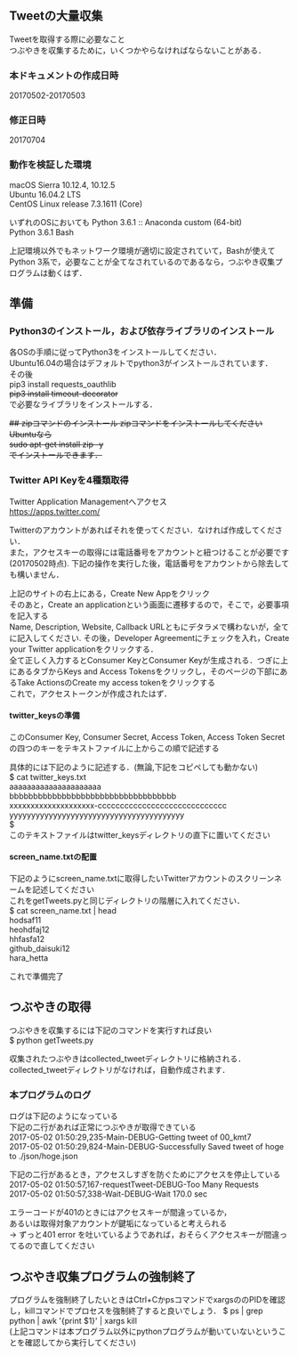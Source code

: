 ## Tweetの大量収集
Tweetを取得する際に必要なこと  
つぶやきを収集するために，いくつかやらなければならないことがある．  
  
### 本ドキュメントの作成日時
20170502-20170503  
### 修正日時
20170704  
  
### 動作を検証した環境
macOS Sierra 10.12.4, 10.12.5  
Ubuntu 16.04.2 LTS  
CentOS Linux release 7.3.1611 (Core)  
  
いずれのOSにおいても
Python 3.6.1 :: Anaconda custom (64-bit)  
Python 3.6.1
Bash  
  
上記環境以外でもネットワーク環境が適切に設定されていて，Bashが使えてPython 3系で，必要なことが全てなされているのであるなら，つぶやき収集プログラムは動くはず． 
  
  
## 準備
### Python3のインストール，および依存ライブラリのインストール
各OSの手順に従ってPython3をインストールしてください．  
Ubuntu16.04の場合はデフォルトでpython3がインストールされています．  
その後  
pip3 install requests_oauthlib  
~~pip3 install timeout-decorator~~  
で必要なライブラリをインストールする．  

~~## zipコマンドのインストール
zipコマンドをインストールしてください  
Ubuntuなら  
sudo apt-get install zip -y  
でインストールできます．~~


  
### Twitter API Keyを4種類取得
Twitter Application Managementへアクセス  
https://apps.twitter.com/  
  
Twitterのアカウントがあればそれを使ってください．なければ作成してください．  
また，アクセスキーの取得には電話番号をアカウントと紐つけることが必要です(20170502時点). 下記の操作を実行した後，電話番号をアカウントから除去しても構いません．  
  
上記のサイトの右上にある，Create New Appをクリック  
そのあと，Create an applicationという画面に遷移するので，そこで，必要事項を記入する  
Name, Description, Website, Callback URLともにデタラメで構わないが，全てに記入してください.
その後，Developer Agreementにチェックを入れ，Create your Twitter applicationをクリックする．  
全て正しく入力するとConsumer KeyとConsumer Keyが生成される．つぎに上にあるタブからKeys and Access Tokensをクリックし，そのページの下部にあるTake ActionsのCreate my access tokenをクリックする  
これで，アクセストークンが作成されたはず．  

#### twitter_keysの準備
このConsumer Key, Consumer Secret, Access Token, Access Token Secretの四つのキーをテキストファイルに上からこの順で記述する  

具体的には下記のように記述する．(無論,下記をコピペしても動かない)  
$ cat twitter_keys.txt  
aaaaaaaaaaaaaaaaaaaaa  
bbbbbbbbbbbbbbbbbbbbbbbbbbbbbbbbbbb  
xxxxxxxxxxxxxxxxxxxx-ccccccccccccccccccccccccccccc  
yyyyyyyyyyyyyyyyyyyyyyyyyyyyyyyyyyyyyyyy  
$  
このテキストファイルはtwitter_keysディレクトリの直下に置いてください  
  
#### screen_name.txtの配置
下記のようにscreen_name.txtに取得したいTwitterアカウントのスクリーンネームを記述してください  
これをgetTweets.pyと同じディレクトリの階層に入れてください．  
$ cat screen_name.txt | head   
hodsaf11  
heohdfaj12  
hhfasfa12  
github_daisuki12  
hara_hetta  
  

これで準備完了  

## つぶやきの取得

つぶやきを収集するには下記のコマンドを実行すれば良い  
$ python getTweets.py  

  
収集されたつぶやきはcollected_tweetディレクトリに格納される．  
collected_tweetディレクトリがなければ，自動作成されます．
  

### 本プログラムのログ

ログは下記のようになっている  
下記の二行があれば正常につぶやきが取得できている  
2017-05-02 01:50:29,235-Main-DEBUG-Getting tweet of 00_kmt7  
2017-05-02 01:50:29,824-Main-DEBUG-Successfully Saved tweet of hoge to ./json/hoge.json  
  
  
下記の二行があるとき，アクセスしすぎを防ぐためにアクセスを停止している  
2017-05-02 01:50:57,167-requestTweet-DEBUG-Too Many Requests  
2017-05-02 01:50:57,338-Wait-DEBUG-Wait 170.0 sec  
  
エラーコードが401のときにはアクセスキーが間違っているか，  
あるいは取得対象アカウントが鍵垢になっていると考えられる  
-> ずっと401 error を吐いているようであれば，おそらくアクセスキーが間違ってるので直してください  

  
## つぶやき収集プログラムの強制終了
プログラムを強制終了したいときはCtrl+CかpsコマンドでxargsののPIDを確認し，killコマンドでプロセスを強制終了すると良いでしょう．
$ ps | grep python | awk '{print $1}' | xargs kill  
(上記コマンドは本プログラム以外にpythonプログラムが動いていないということを確認してから実行してください)
